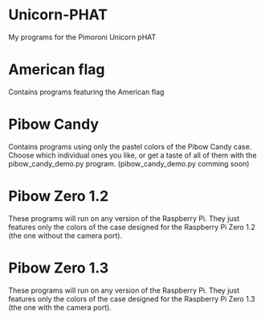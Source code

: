 # Unicorn-PHAT
My programs for the Pimoroni Unicorn pHAT

# American flag
Contains programs featuring the American flag

# Pibow Candy 
Contains programs using only the pastel colors of the Pibow Candy case. Choose which individual ones you like,  or get a taste of all of them with the pibow_candy_demo.py program. (pibow_candy_demo.py comming soon)

# Pibow Zero 1.2
These programs will run on any version of the Raspberry Pi. They just features only the colors of the case designed for the Raspberry Pi Zero 1.2 (the one without the camera port).

# Pibow Zero 1.3
These programs will run on any version of the Raspberry Pi. They just features only the colors of the case designed for the Raspberry Pi Zero 1.3 (the one with the camera port).

